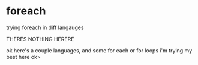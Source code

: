 # foreach
trying foreach in diff langauges

THERES NOTHING HERERE

ok here's a couple languages, and some for each or for loops i'm trying my best here ok>
